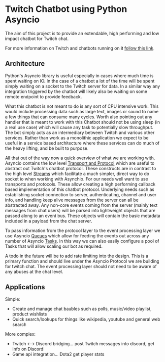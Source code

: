 # Twitch Chatbot using Python Asyncio

The aim of this project is to provide an extendable, high performing and low impact chatbot for Twitch chat.

For more information on Twitch and chatbots running on it [follow this link](https://dev.twitch.tv/docs/irc).


## Architecture

Python's Asyncio library is useful especially in cases where much time is spent waiting on IO. In the case of a chatbot
a lot of the time will be spent simply waiting on a socket to the Twitch server for data. In a similar way any 
integration 
triggered by the chatbot will likely also be waiting on some remote endpoint to provide feedback.

What this chatbot is not meant to do is any sort of CPU intensive work. This would include processing data such as 
large text, images or sound to name a few things that can consume many cycles. Worth also pointing out any handler that 
is meant to work with this Chatbot should not be using sleep (in a real use case) which will cause any task to 
potentially slow throughput. The bot simply acts as an intermediary between Twitch and various other services. 
Rather than work as a monolithic application we expect to be useful in a service based architecture where 
these services can do much of the heavy lifting, and be built to purpose.

All that out of the way now a quick overview of what we are working with. Asyncio contains the low level [Transport 
and Protocol](https://docs.python.org/3.8/library/asyncio-protocol.html) which are useful to abstract out Twitch's 
chatbot protocol. These 
constructs are in contrast to the high 
level [Streams](https://docs.python.org/3.8/library/asyncio-stream.html#tcp-echo-client-using-streams) which 
facilitate a much simpler, direct way to do socket io when working with Asynchio. For our needs well want to use 
transports and protocols. These allow creating a high performing callback based implementation of this chatbot 
protocol. Underlying needs such as establishing socket connection to server, authenticating, channel and user info, and 
handling keep alive messages from the server can all be abstracted away. Any non-core events coming from the server 
(mainly text messages from chat users) will be parsed into lightweight objects that are passed along to an event bus.
These objects will contain the basic metadata included in a payload from the chat server.

To pass information from the protocol layer to the event processing layer we use Asyncio [Queues](https://docs.python.org/3/library/asyncio-queue.html)
which allow for feeding the events out across any number of Asyncio [Tasks](https://docs.python.org/3.8/library/asyncio-task.html).
In this way we can also easily configure a pool of Tasks that will allow scaling our bot as required.

A todo in the future will be to add rate limiting into the design. This is a primary function and should live 
under the Asyncio Protocol we are building for twitch chat. The event processing layer should not need to be aware 
of any abuses at the chat level.

## Applications

Simple:
* Create and manage chat baubles such as polls, music/video playlist, product wishlists
* Quick search/lookups for things like wikipedia, youtube and general web search

More complex:
* Twitch <--> Discord bridging... post Twitch messages into discord, get info on Discord
* Game api integration... Dota2 get player stats